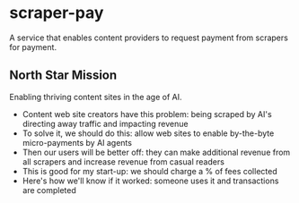 # scraper-pay
A service that enables content providers to request payment from scrapers for payment.

## North Star Mission
Enabling thriving content sites in the age of AI.

- Content web site creators have this problem: being scraped by AI's directing away traffic and impacting revenue
- To solve it, we should do this: allow web sites to enable by-the-byte micro-payments by AI agents
- Then our users will be better off: they can make additional revenue from all scrapers and increase revenue from casual readers
- This is good for my start-up: we should charge a % of fees collected
- Here's how we'll know if it worked: someone uses it and transactions are completed


